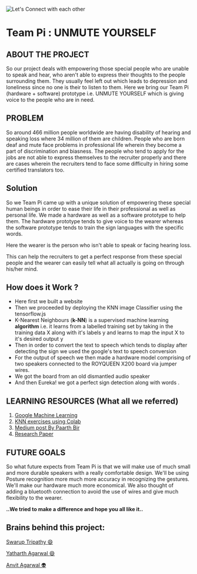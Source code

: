 ![Let's Connect with each other](http://drive.google.com/uc?export=view&id=17wfstb94mu0uaRITkDuQljZ8NxeMOVx7)
# Team Pi : UNMUTE YOURSELF

## ABOUT THE PROJECT 

So our project deals with empowering those special people who are unable to speak and hear, who aren't able to express their thoughts to the people surrounding them. They usually feel left out which leads to depression and loneliness since no one is their to listen to them.
Here we bring our Team Pi (hardware + software) prototype i.e. UNMUTE YOURSELF which is giving voice to the people who are in need.

## PROBLEM 

So around 466 million people worldwide are having disability of hearing and speaking loss where 34 million of them are children. 
People who are born deaf and mute face problems in professional life wherein they become a part of discrimination and biasness. The people who tend to apply for the jobs are not able to express themselves to the recruiter properly and there are cases wherein the recruiters tend to face some difficulty in hiring some certified translators too. 

## Solution
So we Team Pi came up with a unique solution of empowering these special human beings in order to ease their life in their professional as well as personal life. We made a hardware as well as a software prototype to help them. The hardware prototype tends to give voice to the wearer whereas the software prototype tends to train the sign languages with the specific words.

Here the wearer is the person who isn't able to speak or facing hearing loss.

This can help the recruiters to get a perfect response from these special people and the wearer can easily tell what all actually is going on through his/her mind.


## How does it Work ?

 

 - Here first we built a website 
 - Then we proceeded by deploying the KNN image Classifier using the tensorflow.js 
 - K-Nearest Neighbours (**k-NN**) is a supervised machine learning **algorithm** i.e. it learns from a labelled training set by taking in the training data X along with it's labels y and learns to map the input X to it's desired output y
 - Then in order to convert the text to speech which tends to display after detecting the sign we used the google's text to speech conversion 
 - For the output of speech we then made a hardware model comprising of two speakers connected to the ROYQUEEN X200 board via jumper wires.
 - We got the board from an old dismantled audio speaker
 - And then Eureka! we got a perfect sign detection along with words .

## LEARNING RESOURCES (What all we referred)

 1. [Google Machine Learning ](https://developers.google.com/machine-learning/practica/image-classification)
 2. [KNN exercises using Colab](https://colab.research.google.com/github/nholmber/google-colab-cs231n/blob/master/assignment1/knn.ipynb)
 3. [Medium post By Paarth Bir](https://medium.com/swlh/image-classification-with-k-nearest-neighbours-51b3a289280#:~:text=K-Nearest%20Neighbours%20%28k-,of%20the%20machine%20learning%20algorithms.)
 4. [Research Paper](https://www.researchgate.net/publication/221338231_KNN_based_image_classification_relying_on_local_feature_similarity)

## FUTURE GOALS

So what future expects from Team Pi is that we will make use of much small and more durable speakers with a really comfortable design. 
We'll be using Posture recognition more much more accuracy in recognizing the gestures.
We'll make our hardware much more economical.
We also thought of adding a bluetooth connection to avoid the use of wires and give much flexibility to the wearer.

**..We tried to make a difference and hope you all like it..**

## Brains behind this project:

<a href="https://github.com/Curovearth"> Swarup Tripathy :smile: </a>

<a href="https://github.com/yatharthagr7"> Yatharth Agarwal :smile: </a>

<a href="https://github.com/anvit1618"> Anvit Agarwal 👽 </a>

